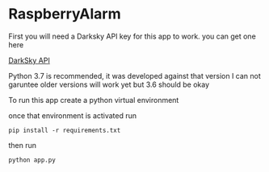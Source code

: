 # RaspberryAlarm

First you will need a Darksky API key for this app to work. you can get one here

[DarkSky API](https://darksky.net/dev)

Python 3.7 is recommended, it was developed against that version I can not garuntee older versions will work yet but 3.6 should be okay

To run this app create a python virtual environment

once that environment is activated run

```
pip install -r requirements.txt
```

then run

```
python app.py
```